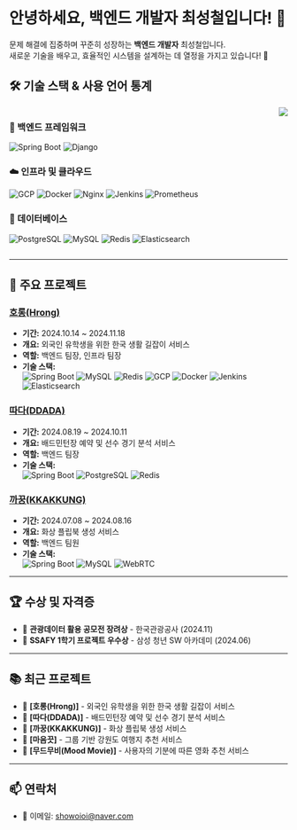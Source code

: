 # 안녕하세요, 백엔드 개발자 최성철입니다! 👋

문제 해결에 집중하며 꾸준히 성장하는 **백엔드 개발자** 최성철입니다.  
새로운 기술을 배우고, 효율적인 시스템을 설계하는 데 열정을 가지고 있습니다! 🚀

## 🛠 기술 스택 & 사용 언어 통계

<div style="display: flex; justify-content: space-between; align-items: flex-start;">

  <div style="flex: 1; padding-right: 20px;">

  ### 🔧 백엔드 프레임워크  
  ![Spring Boot](https://img.shields.io/badge/Spring_Boot-6DB33F?style=flat-square&logo=spring-boot&logoColor=white) ![Django](https://img.shields.io/badge/Django-092E20?style=flat-square&logo=django&logoColor=white)

  ### ☁️ 인프라 및 클라우드  
  ![GCP](https://img.shields.io/badge/GCP-4285F4?style=flat-square&logo=google-cloud&logoColor=white) ![Docker](https://img.shields.io/badge/Docker-2496ED?style=flat-square&logo=docker&logoColor=white) ![Nginx](https://img.shields.io/badge/Nginx-009639?style=flat-square&logo=nginx&logoColor=white) ![Jenkins](https://img.shields.io/badge/Jenkins-D24939?style=flat-square&logo=jenkins&logoColor=white) ![Prometheus](https://img.shields.io/badge/Prometheus-E6522C?style=flat-square&logo=prometheus&logoColor=white) 

  ### 💾 데이터베이스  
  ![PostgreSQL](https://img.shields.io/badge/PostgreSQL-336791?style=flat-square&logo=postgresql&logoColor=white) ![MySQL](https://img.shields.io/badge/MySQL-4479A1?style=flat-square&logo=mysql&logoColor=white) ![Redis](https://img.shields.io/badge/Redis-DC382D?style=flat-square&logo=redis&logoColor=white) ![Elasticsearch](https://img.shields.io/badge/Elasticsearch-005571?style=flat-square&logo=elasticsearch&logoColor=white)

  </div>

  <div style="flex-shrink: 0;">
    <img src="https://github-readme-stats.vercel.app/api/top-langs/?username=CSchoice&layout=compact&theme=radical" />
  </div>

</div>

---

## 🚀 주요 프로젝트

### [호롱(Hrong)](https://github.com/CSchoice/horong)  
- **기간:** 2024.10.14 ~ 2024.11.18  
- **개요:** 외국인 유학생을 위한 한국 생활 길잡이 서비스  
- **역할:** 백엔드 팀장, 인프라 팀장  
- **기술 스택:**  
  ![Spring Boot](https://img.shields.io/badge/Spring_Boot-6DB33F?style=flat-square&logo=spring-boot&logoColor=white) ![MySQL](https://img.shields.io/badge/MySQL-4479A1?style=flat-square&logo=mysql&logoColor=white) ![Redis](https://img.shields.io/badge/Redis-DC382D?style=flat-square&logo=redis&logoColor=white) ![GCP](https://img.shields.io/badge/GCP-4285F4?style=flat-square&logo=google-cloud&logoColor=white) ![Docker](https://img.shields.io/badge/Docker-2496ED?style=flat-square&logo=docker&logoColor=white) ![Jenkins](https://img.shields.io/badge/Jenkins-D24939?style=flat-square&logo=jenkins&logoColor=white) ![Elasticsearch](https://img.shields.io/badge/Elasticsearch-005571?style=flat-square&logo=elasticsearch&logoColor=white)

### [따다(DDADA)](https://github.com/CSchoice/ddada)  
- **기간:** 2024.08.19 ~ 2024.10.11  
- **개요:** 배드민턴장 예약 및 선수 경기 분석 서비스  
- **역할:** 백엔드 팀장  
- **기술 스택:**  
  ![Spring Boot](https://img.shields.io/badge/Spring_Boot-6DB33F?style=flat-square&logo=spring-boot&logoColor=white) ![PostgreSQL](https://img.shields.io/badge/PostgreSQL-336791?style=flat-square&logo=postgresql&logoColor=white) ![Redis](https://img.shields.io/badge/Redis-DC382D?style=flat-square&logo=redis&logoColor=white)

### [까꿍(KKAKKUNG)](https://github.com/cooing-ssafy11/Cooing_BE)  
- **기간:** 2024.07.08 ~ 2024.08.16  
- **개요:** 화상 플립북 생성 서비스  
- **역할:** 백엔드 팀원  
- **기술 스택:**  
  ![Spring Boot](https://img.shields.io/badge/Spring_Boot-6DB33F?style=flat-square&logo=spring-boot&logoColor=white) ![MySQL](https://img.shields.io/badge/MySQL-4479A1?style=flat-square&logo=mysql&logoColor=white) ![WebRTC](https://img.shields.io/badge/WebRTC-333333?style=flat-square&logo=webrtc&logoColor=white)



---

## 🏆 수상 및 자격증  
- 🥉 **관광데이터 활용 공모전 장려상** - 한국관광공사 (2024.11)  
- 🏅 **SSAFY 1학기 프로젝트 우수상** - 삼성 청년 SW 아카데미 (2024.06)  

---

## 📚 최근 프로젝트
- 🌟 **[호롱(Hrong)]** - 외국인 유학생을 위한 한국 생활 길잡이 서비스  
- 🌟 **[따다(DDADA)]** - 배드민턴장 예약 및 선수 경기 분석 서비스  
- 🌟 **[까꿍(KKAKKUNG)]** - 화상 플립북 생성 서비스  
- 🌟 **[마음끗]** - 그룹 기반 강원도 여행지 추천 서비스  
- 🌟 **[무드무비(Mood Movie)]** - 사용자의 기분에 따른 영화 추천 서비스  

---

## 📫 연락처  
- 📧 이메일: showoioi@naver.com
